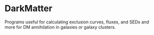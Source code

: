 # DarkMatter
Programs useful for calculating exclusion curves, fluxes, and SEDs and more for DM annihilation in galaxies or galaxy clusters.
